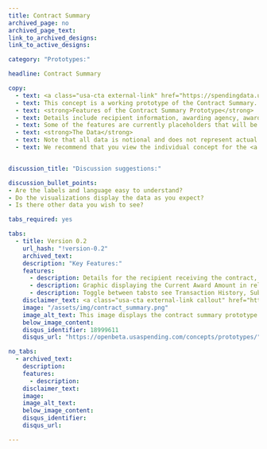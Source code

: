```yaml
---
title: Contract Summary
archived_page: no
archived_page_text:
link_to_archived_designs:
link_to_active_designs:

category: "Prototypes:"

headline: Contract Summary

copy:
  - text: <a class="usa-cta external-link" href="https://spendingdata.us/#/award/14327/" target="_blank">Access the Prototype</a>
  - text: This concept is a working prototype of the Contract Summary. The DATA Act team is publishing this minimum viable product to give the public the opportunity to provide feedback on the design of the future USAspending.gov site.
  - text: <strong>Features of the Contract Summary Prototype</strong>
  - text: Details include recipient information, awarding agency, award amounts, description of the work, and the type of contract.
  - text: Some of the features are currently placeholders that will be implemented at a later date as the team develops the future USAspending.gov platform.
  - text: <strong>The Data</strong>
  - text: Note that all data is notional and does not represent actual spending data. Currently, the data includes a subset of awards data and a subset of financial data from select DATA Act Broker submissions.
  - text: We recommend that you view the individual concept for the <a class="usa-cta" href="../contract-summary">contract summary</a> to better understand the intended functionality.


discussion_title: "Discussion suggestions:"

discussion_bullet_points:
- Are the labels and language easy to understand?
- Do the visualizations display the data as you expect?
- Is there other data you wish to see? 

tabs_required: yes

tabs:
  - title: Version 0.2
    url_hash: "!version-0.2"
    archived_text:  
    description: "Key Features:"
    features:
      - description: Details for the recipient receiving the contract, including the type of business category 
      - description: Graphic displaying the Current Award Amount in relation to the Potential Award Amount
      - description: Toggle between tabsto see Transaction History, Sub-Awards, Financial System Details, and Additional Details
    disclaimer_text: <a class="usa-cta external-link callout" href="https://spendingdata.us/#/search" target="_blank">View the interactive prototype</a>
    image: "/assets/img/contract_summary.png"
    image_alt_text: This image displays the contract summary prototype.
    below_image_content:
    disqus_identifier: 18999611
    disqus_url: "https://openbeta.usaspending.com/concepts/prototypes/"

no_tabs:
  - archived_text:
    description:
    features:
      - description:
    disclaimer_text:
    image:
    image_alt_text:
    below_image_content:
    disqus_identifier:
    disqus_url:

---
```

